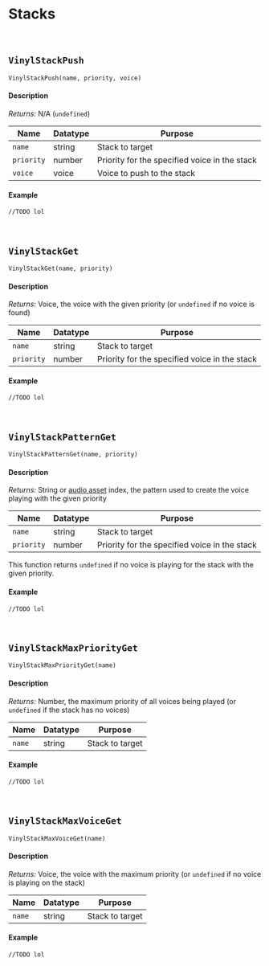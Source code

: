 # Stacks

&nbsp;

## `VinylStackPush`

`VinylStackPush(name, priority, voice)`

<!-- tabs:start -->

#### **Description**

*Returns:* N/A (`undefined`)

|Name      |Datatype|Purpose                                      |
|----------|--------|---------------------------------------------|
|`name`    |string  |Stack to target                              |
|`priority`|number  |Priority for the specified voice in the stack|
|`voice`   |voice   |Voice to push to the stack                   |

#### **Example**

```gml
//TODO lol
```

<!-- tabs:end -->

&nbsp;

## `VinylStackGet`

`VinylStackGet(name, priority)`

<!-- tabs:start -->

#### **Description**

*Returns:* Voice, the voice with the given priority (or `undefined` if no voice is found)

|Name      |Datatype|Purpose                                      |
|----------|--------|---------------------------------------------|
|`name`    |string  |Stack to target                              |
|`priority`|number  |Priority for the specified voice in the stack|

#### **Example**

```gml
//TODO lol
```

<!-- tabs:end -->

&nbsp;

## `VinylStackPatternGet`

`VinylStackPatternGet(name, priority)`

<!-- tabs:start -->

#### **Description**

*Returns:* String or [audio asset](Overview) index, the pattern used to create the voice playing with the given priority

|Name      |Datatype|Purpose                                      |
|----------|--------|---------------------------------------------|
|`name`    |string  |Stack to target                              |
|`priority`|number  |Priority for the specified voice in the stack|

This function returns `undefined` if no voice is playing for the stack with the given priority.

#### **Example**

```gml
//TODO lol
```

<!-- tabs:end -->

&nbsp;

## `VinylStackMaxPriorityGet`

`VinylStackMaxPriorityGet(name)`

<!-- tabs:start -->

#### **Description**

*Returns:* Number, the maximum priority of all voices being played (or `undefined` if the stack has no voices)

|Name  |Datatype|Purpose        |
|------|--------|---------------|
|`name`|string  |Stack to target|

#### **Example**

```gml
//TODO lol
```

<!-- tabs:end -->

&nbsp;

## `VinylStackMaxVoiceGet`

`VinylStackMaxVoiceGet(name)`

<!-- tabs:start -->

#### **Description**

*Returns:* Voice, the voice with the maximum priority (or `undefined` if no voice is playing on the stack)

|Name  |Datatype|Purpose        |
|------|--------|---------------|
|`name`|string  |Stack to target|

#### **Example**

```gml
//TODO lol
```

<!-- tabs:end -->